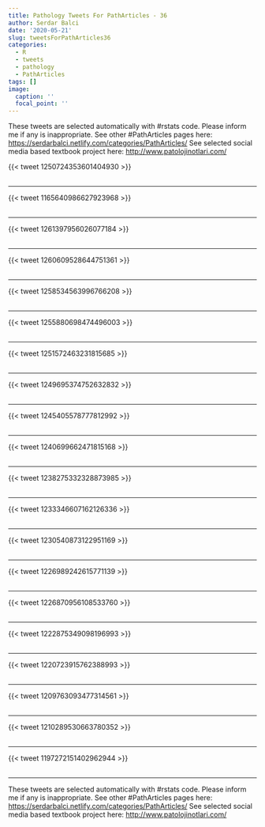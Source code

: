 ```yaml
---
title: Pathology Tweets For PathArticles - 36
author: Serdar Balci
date: '2020-05-21'
slug: tweetsForPathArticles36
categories:
  - R
  - tweets
  - pathology
  - PathArticles
tags: []
image:
  caption: ''
  focal_point: ''
---
```



These tweets are selected automatically with #rstats code. Please inform me if any is inappropriate.
See other #PathArticles pages here: https://serdarbalci.netlify.com/categories/PathArticles/ 
See selected social media based textbook project here: http://www.patolojinotlari.com/

{{< tweet 1250724353601404930 >}}
<br>
<br>
<hr>
{{< tweet 1165640986627923968 >}}
<br>
<br>
<hr>
{{< tweet 1261397956026077184 >}}
<br>
<br>
<hr>
{{< tweet 1260609528644751361 >}}
<br>
<br>
<hr>
{{< tweet 1258534563996766208 >}}
<br>
<br>
<hr>
{{< tweet 1255880698474496003 >}}
<br>
<br>
<hr>
{{< tweet 1251572463231815685 >}}
<br>
<br>
<hr>
{{< tweet 1249695374752632832 >}}
<br>
<br>
<hr>
{{< tweet 1245405578777812992 >}}
<br>
<br>
<hr>
{{< tweet 1240699662471815168 >}}
<br>
<br>
<hr>
{{< tweet 1238275332328873985 >}}
<br>
<br>
<hr>
{{< tweet 1233346607162126336 >}}
<br>
<br>
<hr>
{{< tweet 1230540873122951169 >}}
<br>
<br>
<hr>
{{< tweet 1226989242615771139 >}}
<br>
<br>
<hr>
{{< tweet 1226870956108533760 >}}
<br>
<br>
<hr>
{{< tweet 1222875349098196993 >}}
<br>
<br>
<hr>
{{< tweet 1220723915762388993 >}}
<br>
<br>
<hr>
{{< tweet 1209763093477314561 >}}
<br>
<br>
<hr>
{{< tweet 1210289530663780352 >}}
<br>
<br>
<hr>
{{< tweet 1197272151402962944 >}}
<br>
<br>
<hr>


These tweets are selected automatically with #rstats code. Please inform me if any is inappropriate.
See other #PathArticles pages here: https://serdarbalci.netlify.com/categories/PathArticles/ 
See selected social media based textbook project here: http://www.patolojinotlari.com/
